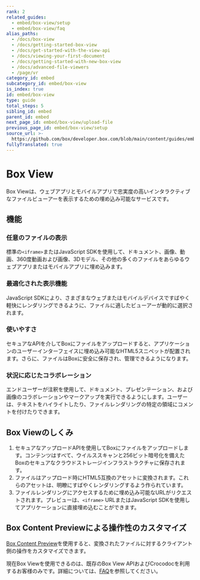 ```yaml
---
rank: 2
related_guides:
  - embed/box-view/setup
  - embed/box-view/faq
alias_paths:
  - /docs/box-view
  - /docs/getting-started-box-view
  - /docs/get-started-with-the-view-api
  - /docs/viewing-your-first-document
  - /docs/getting-started-with-new-box-view
  - /docs/advanced-file-viewers
  - /page/vr
category_id: embed
subcategory_id: embed/box-view
is_index: true
id: embed/box-view
type: guide
total_steps: 5
sibling_id: embed
parent_id: embed
next_page_id: embed/box-view/upload-file
previous_page_id: embed/box-view/setup
source_url: >-
  https://github.com/box/developer.box.com/blob/main/content/guides/embed/box-view/index.md
fullyTranslated: true
---
```

# Box View

Box Viewは、ウェブアプリとモバイルアプリで忠実度の高いインタラクティブなファイルビューアーを表示するための埋め込み可能なサービスです。

## 機能

### 任意のファイルの表示

標準の`<iframe>`またはJavaScript SDKを使用して、ドキュメント、画像、動画、360度動画および画像、3Dモデル、その他の多くのファイルをあらゆるウェブアプリまたはモバイルアプリに埋め込みます。

### 最適化された表示機能

JavaScript SDKにより、さまざまなウェブまたはモバイルデバイスですばやく軽快にレンダリングできるように、ファイルに適したビューアーが動的に選択されます。

### 使いやすさ

セキュアなAPIを介してBoxにファイルをアップロードすると、アプリケーションのユーザーインターフェイスに埋め込み可能なHTML5スニペットが配置されます。さらに、ファイルはBoxに安全に保存され、管理できるようになります。

### 状況に応じたコラボレーション

エンドユーザーが注釈を使用して、ドキュメント、プレゼンテーション、および画像のコラボレーションやマークアップを実行できるようにします。ユーザーは、テキストをハイライトしたり、ファイルレンダリングの特定の領域にコメントを付けたりできます。

## Box Viewのしくみ

1. セキュアなアップロードAPIを使用してBoxにファイルをアップロードします。コンテンツはすべて、ウイルススキャンと256ビット暗号化を備えたBoxのセキュアなクラウドストレージインフラストラクチャに保存されます。
2. ファイルはアップロード時にHTML5互換のアセットに変換されます。これらのアセットは、明瞭にすばやくレンダリングするよう作られています。
3. ファイルレンダリングにアクセスするために埋め込み可能なURLがリクエストされます。プレビューは、`<iframe>` URLまたはJavaScript SDKを使用してアプリケーションに直接埋め込むことができます。

## Box Content Previewによる操作性のカスタマイズ

[Box Content Preview](guide://embed/ui-elements/preview)を使用すると、変換されたファイルに対するクライアント側の操作をカスタマイズできます。

現在Box Viewを使用できるのは、既存のBox View APIおよびCrocodocを利用するお客様のみです。詳細については、[FAQ](guide://embed/box-view/faq)を参照してください。
